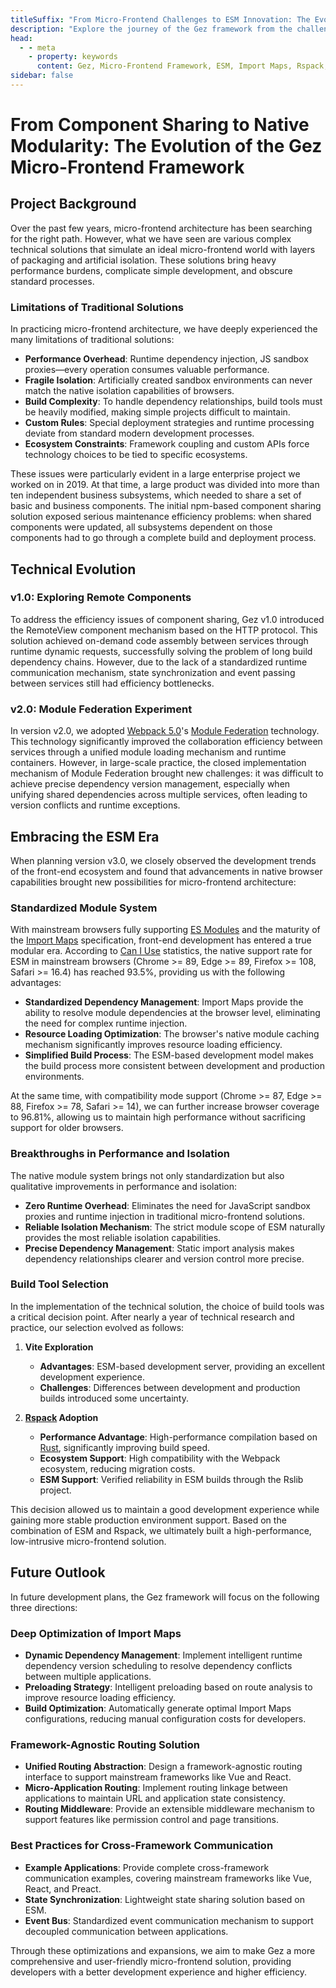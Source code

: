 ```yaml
---
titleSuffix: "From Micro-Frontend Challenges to ESM Innovation: The Evolution of the Gez Framework"
description: "Explore the journey of the Gez framework from the challenges of traditional micro-frontend architectures to breakthroughs in ESM-based innovation. Share technical practices in performance optimization, dependency management, and build tool selection."
head:
  - - meta
    - property: keywords
      content: Gez, Micro-Frontend Framework, ESM, Import Maps, Rspack, Module Federation, Dependency Management, Performance Optimization, Technical Evolution, Server-Side Rendering
sidebar: false
---
```


# From Component Sharing to Native Modularity: The Evolution of the Gez Micro-Frontend Framework

## Project Background

Over the past few years, micro-frontend architecture has been searching for the right path. However, what we have seen are various complex technical solutions that simulate an ideal micro-frontend world with layers of packaging and artificial isolation. These solutions bring heavy performance burdens, complicate simple development, and obscure standard processes.

### Limitations of Traditional Solutions

In practicing micro-frontend architecture, we have deeply experienced the many limitations of traditional solutions:

- **Performance Overhead**: Runtime dependency injection, JS sandbox proxies—every operation consumes valuable performance.
- **Fragile Isolation**: Artificially created sandbox environments can never match the native isolation capabilities of browsers.
- **Build Complexity**: To handle dependency relationships, build tools must be heavily modified, making simple projects difficult to maintain.
- **Custom Rules**: Special deployment strategies and runtime processing deviate from standard modern development processes.
- **Ecosystem Constraints**: Framework coupling and custom APIs force technology choices to be tied to specific ecosystems.

These issues were particularly evident in a large enterprise project we worked on in 2019. At that time, a large product was divided into more than ten independent business subsystems, which needed to share a set of basic and business components. The initial npm-based component sharing solution exposed serious maintenance efficiency problems: when shared components were updated, all subsystems dependent on those components had to go through a complete build and deployment process.

## Technical Evolution

### v1.0: Exploring Remote Components

To address the efficiency issues of component sharing, Gez v1.0 introduced the RemoteView component mechanism based on the HTTP protocol. This solution achieved on-demand code assembly between services through runtime dynamic requests, successfully solving the problem of long build dependency chains. However, due to the lack of a standardized runtime communication mechanism, state synchronization and event passing between services still had efficiency bottlenecks.

### v2.0: Module Federation Experiment

In version v2.0, we adopted [Webpack 5.0](https://webpack.js.org/)'s [Module Federation](https://webpack.js.org/concepts/module-federation/) technology. This technology significantly improved the collaboration efficiency between services through a unified module loading mechanism and runtime containers. However, in large-scale practice, the closed implementation mechanism of Module Federation brought new challenges: it was difficult to achieve precise dependency version management, especially when unifying shared dependencies across multiple services, often leading to version conflicts and runtime exceptions.

## Embracing the ESM Era

When planning version v3.0, we closely observed the development trends of the front-end ecosystem and found that advancements in native browser capabilities brought new possibilities for micro-frontend architecture:

### Standardized Module System

With mainstream browsers fully supporting [ES Modules](https://developer.mozilla.org/en-US/docs/Web/JavaScript/Guide/Modules) and the maturity of the [Import Maps](https://github.com/WICG/import-maps) specification, front-end development has entered a true modular era. According to [Can I Use](https://caniuse.com/?search=importmap) statistics, the native support rate for ESM in mainstream browsers (Chrome >= 89, Edge >= 89, Firefox >= 108, Safari >= 16.4) has reached 93.5%, providing us with the following advantages:

- **Standardized Dependency Management**: Import Maps provide the ability to resolve module dependencies at the browser level, eliminating the need for complex runtime injection.
- **Resource Loading Optimization**: The browser's native module caching mechanism significantly improves resource loading efficiency.
- **Simplified Build Process**: The ESM-based development model makes the build process more consistent between development and production environments.

At the same time, with compatibility mode support (Chrome >= 87, Edge >= 88, Firefox >= 78, Safari >= 14), we can further increase browser coverage to 96.81%, allowing us to maintain high performance without sacrificing support for older browsers.

### Breakthroughs in Performance and Isolation

The native module system brings not only standardization but also qualitative improvements in performance and isolation:

- **Zero Runtime Overhead**: Eliminates the need for JavaScript sandbox proxies and runtime injection in traditional micro-frontend solutions.
- **Reliable Isolation Mechanism**: The strict module scope of ESM naturally provides the most reliable isolation capabilities.
- **Precise Dependency Management**: Static import analysis makes dependency relationships clearer and version control more precise.

### Build Tool Selection

In the implementation of the technical solution, the choice of build tools was a critical decision point. After nearly a year of technical research and practice, our selection evolved as follows:

1. **Vite Exploration**
   - **Advantages**: ESM-based development server, providing an excellent development experience.
   - **Challenges**: Differences between development and production builds introduced some uncertainty.

2. **[Rspack](https://www.rspack.dev/) Adoption**
   - **Performance Advantage**: High-performance compilation based on [Rust](https://www.rust-lang.org/), significantly improving build speed.
   - **Ecosystem Support**: High compatibility with the Webpack ecosystem, reducing migration costs.
   - **ESM Support**: Verified reliability in ESM builds through the Rslib project.

This decision allowed us to maintain a good development experience while gaining more stable production environment support. Based on the combination of ESM and Rspack, we ultimately built a high-performance, low-intrusive micro-frontend solution.

## Future Outlook

In future development plans, the Gez framework will focus on the following three directions:

### Deep Optimization of Import Maps

- **Dynamic Dependency Management**: Implement intelligent runtime dependency version scheduling to resolve dependency conflicts between multiple applications.
- **Preloading Strategy**: Intelligent preloading based on route analysis to improve resource loading efficiency.
- **Build Optimization**: Automatically generate optimal Import Maps configurations, reducing manual configuration costs for developers.

### Framework-Agnostic Routing Solution

- **Unified Routing Abstraction**: Design a framework-agnostic routing interface to support mainstream frameworks like Vue and React.
- **Micro-Application Routing**: Implement routing linkage between applications to maintain URL and application state consistency.
- **Routing Middleware**: Provide an extensible middleware mechanism to support features like permission control and page transitions.

### Best Practices for Cross-Framework Communication

- **Example Applications**: Provide complete cross-framework communication examples, covering mainstream frameworks like Vue, React, and Preact.
- **State Synchronization**: Lightweight state sharing solution based on ESM.
- **Event Bus**: Standardized event communication mechanism to support decoupled communication between applications.

Through these optimizations and expansions, we aim to make Gez a more comprehensive and user-friendly micro-frontend solution, providing developers with a better development experience and higher efficiency.